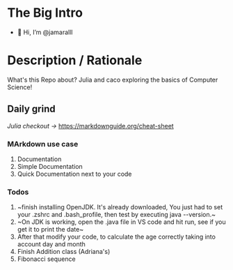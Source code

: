 # The Big Intro
- 👋 Hi, I’m @jamaralll
<!---
jamaralll/jamaralll is a ✨ special ✨ repository because its `README.md` (this file) appears on your GitHub profile.
You can click the Preview link to take a look at your changes.
--->

# Description / Rationale

What's this Repo about?  Julia and caco exploring the basics of Computer Science!


## Daily grind

*Julia checkout ->* https://markdownguide.org/cheat-sheet

### MArkdown use case
1. Documentation
2. Simple Documentation
3. Quick Documentation next to your code


### Todos
1. ~finish installing OpenJDK. 
It's already downloaded, You just had to set your .zshrc and .bash_profile, then test by executing java --version.~
2. ~On JDK is working, open the .java file in VS code and hit run, see if you get it to print the date~
3. After that modify your code, to calculate the age correctly taking into account day and month
4. Finish Addition class (Adriana's)
5. Fibonacci sequence
